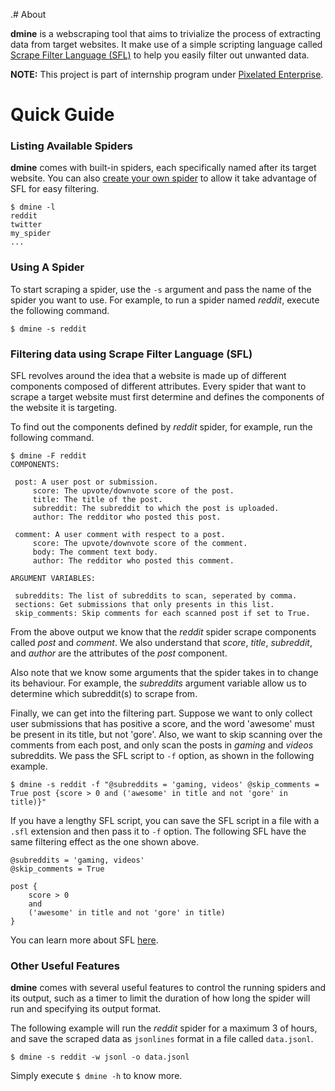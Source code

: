 .# About

**dmine** is a webscraping tool that aims to trivialize the process of extracting data from target websites. 
It make use of a simple scripting language called 
[Scrape Filter Language (SFL)](Scrape-Filter-Language) to help you easily filter out unwanted data.


**NOTE:** This project is part of internship program under [Pixelated Enterprise](www.pixelated.asia).


# Quick Guide

### Listing Available Spiders

**dmine** comes with built-in spiders, each specifically named after its target website. You can also
[create your own spider](Createing-A-Spider) to allow it take advantage of SFL for easy filtering.

```
$ dmine -l
reddit
twitter
my_spider
...
```

### Using A Spider

To start scraping a spider, use the `-s` argument and pass the name of the spider you want to use.
For example, to run a spider named *reddit*, execute the following command.

```
$ dmine -s reddit
```

### Filtering data using Scrape Filter Language (SFL)

SFL revolves around the idea that a website is made up of different components composed of different
attributes. Every spider that want to scrape a target website must first determine and defines the 
components of the website it is targeting.

To find out the components defined by *reddit* spider, for example, run the following command.

```
$ dmine -F reddit
COMPONENTS:

 post: A user post or submission.
     score: The upvote/downvote score of the post.
     title: The title of the post.
     subreddit: The subreddit to which the post is uploaded.
     author: The redditor who posted this post.

 comment: A user comment with respect to a post.
     score: The upvote/downvote score of the comment.
     body: The comment text body.
     author: The redditor who posted this comment.

ARGUMENT VARIABLES:

 subreddits: The list of subreddits to scan, seperated by comma.
 sections: Get submissions that only presents in this list.
 skip_comments: Skip comments for each scanned post if set to True.
```

From the above output we know that the *reddit* spider scrape components
called *post* and *comment*. We also understand that *score*, *title*, *subreddit*,
and *author* are the attributes of the *post* component.

Also note that we know some arguments that the spider takes in to change its behaviour.
For example, the *subreddits* argument variable allow us to determine which subreddit(s)
to scrape from.

Finally, we can get into the filtering part. Suppose we want to only collect user submissions
that has positive a score, and the word 'awesome' must be present in its title, but not 'gore'. 
Also, we want to skip scanning over the comments from each post, and only scan the
posts in *gaming* and *videos* subreddits. We pass the SFL script to `-f` option,
as shown in the following example.

```
$ dmine -s reddit -f "@subreddits = 'gaming, videos' @skip_comments = True post {score > 0 and ('awesome' in title and not 'gore' in title)}"
```

If you have a lengthy SFL script, you can save the SFL script in a file with a `.sfl` extension 
and then pass it to `-f` option. The following SFL have the same filtering effect as the one
shown above.

```
@subreddits = 'gaming, videos'
@skip_comments = True

post {
    score > 0
    and
    ('awesome' in title and not 'gore' in title)
}
```

You can learn more about SFL [here](Scrape-Filter-Language).

### Other Useful Features

**dmine** comes with several useful features to control the running spiders and its output,
such as a timer to limit the duration of how long the spider will run and
specifying its output format.

The following example will run the *reddit* spider for a maximum 3 of 
hours, and save the scraped data as `jsonlines` format in a 
file called `data.jsonl`.

```
$ dmine -s reddit -w jsonl -o data.jsonl
```

Simply execute `$ dmine -h` to know more.
